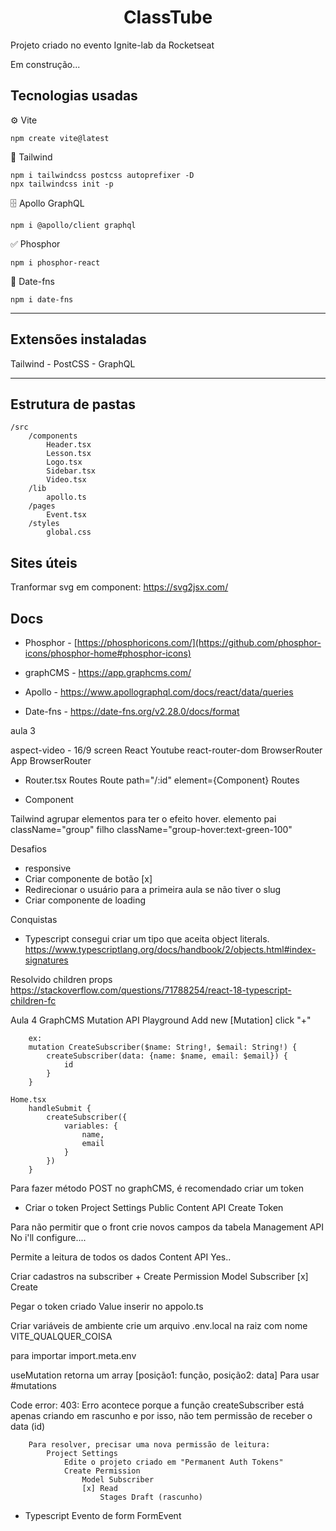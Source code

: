 <h1 align="center">ClassTube</h1>
<p>Projeto criado no evento Ignite-lab da Rocketseat<p>

<p>Em construção...</p>

<h2>Tecnologias usadas</h2>

&#9881; Vite

	npm create vite@latest

	
&#127912; Tailwind

	npm i tailwindcss postcss autoprefixer -D
	npx tailwindcss init -p
	
&#128452; Apollo GraphQL

	npm i @apollo/client graphql

&#9989; Phosphor

	npm i phosphor-react

&#128197; Date-fns

	npm i date-fns
---

<h2>Extensões instaladas</h2>
Tailwind
- PostCSS
- GraphQL

---

<h2>Estrutura de pastas</h2>

    /src
    	/components
    		Header.tsx
    		Lesson.tsx
    		Logo.tsx
    		Sidebar.tsx
    		Video.tsx
    	/lib
    		apollo.ts
    	/pages
    		Event.tsx
    	/styles
    		global.css

<h2>Sites úteis</h2>

Tranformar svg em component: https://svg2jsx.com/

<h2>Docs</h2>

- Phosphor - [https://phosphoricons.com/](https://github.com/phosphor-icons/phosphor-home#phosphor-icons)

- graphCMS - https://app.graphcms.com/

- Apollo - https://www.apollographql.com/docs/react/data/queries

- Date-fns - https://date-fns.org/v2.28.0/docs/format


aula 3

aspect-video - 16/9 screen
React Youtube
react-router-dom
	BrowserRouter
		App
	BrowserRouter

- Router.tsx
	Routes
		Route path="/:id" element={Component}
	Routes

- Component


Tailwind
agrupar elementos para ter o efeito hover.
	elemento pai className="group"
		filho className="group-hover:text-green-100"


Desafios
- responsive
- Criar componente de botão [x]
- Redirecionar o usuário para a primeira aula se não tiver o slug
- Criar componente de loading

Conquistas
- Typescript
consegui criar um tipo que aceita object literals.
https://www.typescriptlang.org/docs/handbook/2/objects.html#index-signatures

Resolvido children props https://stackoverflow.com/questions/71788254/react-18-typescript-children-fc

Aula 4
GraphCMS Mutation
	API Playground
		Add new [Mutation] click "+"

		ex:
		mutation CreateSubscriber($name: String!, $email: String!) {
			createSubscriber(data: {name: $name, email: $email}) {
				id
			}
		}

	Home.tsx
		handleSubmit {
			createSubscriber({
				variables: {
					name,
					email
				}
			})
		}

	

Para fazer método POST no graphCMS, é recomendado criar um token
- Criar o token
	Project Settings
		Public Content API
			Create Token

Para não permitir que o front crie novos campos da tabela
	Management API
		No i'll configure....

Permite a leitura de todos os dados
	Content API
		Yes..

Criar cadastros na subscriber
	+ Create Permission
		Model Subscriber
			[x] Create

Pegar o token criado
	Value
		inserir no appolo.ts

Criar variáveis de ambiente
crie um arquivo .env.local na raiz com nome
	VITE_QUALQUER_COISA

para importar
	import.meta.env

useMutation retorna um array
	[posição1: função, posição2: data]
Para usar #mutations

Code error: 
	403:
		Erro acontece porque a função createSubscriber está apenas criando em rascunho e por isso, não tem permissão de receber o data (id)

		Para resolver, precisar uma nova permissão de leitura:
			Project Settings
				Edite o projeto criado em "Permanent Auth Tokens"
				Create Permission
					Model Subscriber
					[x] Read
						Stages Draft (rascunho)

- Typescript
Evento de form
	FormEvent
